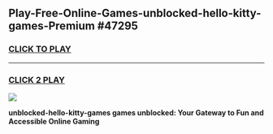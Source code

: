 
## Play-Free-Online-Games-unblocked-hello-kitty-games-Premium #47295
<h3>
<a href="https://premium.freeplayer.one?title=unblocked-hello-kitty-games&ref=8M">CLICK TO PLAY</a></h3>
<hr>

<h3>
<a href="https://premium.freeplayer.one?title=unblocked-hello-kitty-games&ref=8M">CLICK 2 PLAY</a>
  
</h3>

<a href="https://premium.freeplayer.one?title=unblocked-hello-kitty-games&ref=8M"><img src="https://clearcache.store/games.png"></a>


**unblocked-hello-kitty-games games unblocked: Your Gateway to Fun and Accessible Online Gaming**
